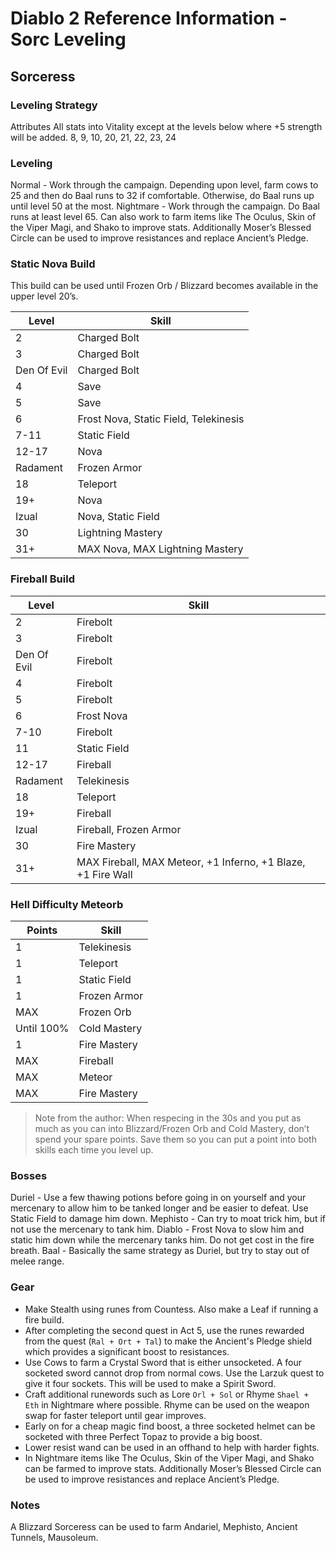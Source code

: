 # Diablo 2 Reference Information - Sorc Leveling

## Sorceress

### Leveling Strategy
Attributes
All stats into Vitality except at the levels below where +5 strength will be added.
8, 9, 10, 20, 21, 22, 23, 24

### Leveling
Normal - Work through the campaign.  Depending upon level, farm cows to 25 and then do Baal runs to 32 if comfortable.  Otherwise, do Baal runs up until level 50 at the most.
Nightmare - Work through the campaign.  Do Baal runs at least level 65.  Can also work to farm items like The Oculus, Skin of the Viper Magi, and Shako to improve stats.  Additionally Moser’s Blessed Circle can be used to improve resistances and replace Ancient’s Pledge.

### Static Nova Build
This build can be used until Frozen Orb / Blizzard becomes available in the upper level 20’s.

| Level       | Skill                                 |
| ----------- | ------------------------------------- |
| 2           | Charged Bolt                          |
| 3           | Charged Bolt                          |
| Den Of Evil | Charged Bolt                          |
| 4           | Save                                  |
| 5           | Save                                  |
| 6           | Frost Nova, Static Field, Telekinesis |
| 7-11        | Static Field                          |
| 12-17       | Nova                                  |
| Radament    | Frozen Armor                          |
| 18          | Teleport                              |
| 19+         | Nova                                  |
| Izual       | Nova, Static Field                    |
| 30          | Lightning Mastery                     |
| 31+         | MAX Nova, MAX Lightning Mastery       |

### Fireball Build

| Level       | Skill                                                        |
| ----------- | ------------------------------------------------------------ |
| 2           | Firebolt                                                     |
| 3           | Firebolt                                                     |
| Den Of Evil | Firebolt                                                     |
| 4           | Firebolt                                                     |
| 5           | Firebolt                                                     |
| 6           | Frost Nova                                                   |
| 7-10        | Firebolt                                                     |
| 11          | Static Field                                                 |
| 12-17       | Fireball                                                     |
| Radament    | Telekinesis                                                  |
| 18          | Teleport                                                     |
| 19+         | Fireball                                                     |
| Izual       | Fireball, Frozen Armor                                       |
| 30          | Fire Mastery                                                 |
| 31+         | MAX Fireball, MAX Meteor, +1 Inferno, +1 Blaze, +1 Fire Wall |

### Hell Difficulty Meteorb

| Points     | Skill        |
| ---------- | ------------ |
| 1          | Telekinesis  |
| 1          | Teleport     |
| 1          | Static Field |
| 1          | Frozen Armor |
| MAX        | Frozen Orb   |
| Until 100% | Cold Mastery |
| 1          | Fire Mastery |
| MAX        | Fireball     |
| MAX        | Meteor       |
| MAX        | Fire Mastery |

> Note from the author: When respecing in the 30s and you put as much as you can into Blizzard/Frozen Orb and Cold Mastery, don’t spend your spare points.  Save them so you can put a point into both skills each time you level up.

### Bosses
Duriel - Use a few thawing potions before going in on yourself and your mercenary to allow him to be tanked longer and be easier to defeat.  Use Static Field to damage him down.
Mephisto - Can try to moat trick him, but if not use the mercenary to tank him.
Diablo - Frost Nova to slow him and static him down while the mercenary tanks him.  Do not get cost in the fire breath.
Baal - Basically the same strategy as Duriel, but try to stay out of melee range.

### Gear
- Make Stealth using runes from Countess.  Also make a Leaf if running a fire build.
- After completing the second quest in Act 5, use the runes rewarded from the quest (`Ral + Ort + Tal`) to make the Ancient's Pledge shield which provides a significant boost to resistances.
- Use Cows to farm a Crystal Sword that is either unsocketed.  A four socketed sword cannot drop from normal cows.  Use the Larzuk quest to give it four sockets.  This will be used to make a Spirit Sword. 
- Craft additional runewords such as Lore `Orl + Sol` or Rhyme `Shael + Eth` in Nightmare where possible.  Rhyme can be used on the weapon swap for faster teleport until gear improves.
- Early on for a cheap magic find boost, a three socketed helmet can be socketed with three Perfect Topaz to provide a big boost.
- Lower resist wand can be used in an offhand to help with harder fights.
- In Nightmare items like The Oculus, Skin of the Viper Magi, and Shako can be farmed to improve stats.  Additionally Moser’s Blessed Circle can be used to improve resistances and replace Ancient’s Pledge.

### Notes
A Blizzard Sorceress can be used to farm Andariel, Mephisto, Ancient Tunnels, Mausoleum. 
